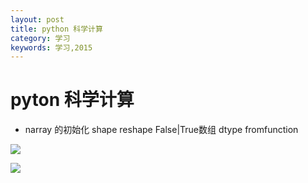 ```yaml
---
layout: post
title: python 科学计算
category: 学习
keywords: 学习,2015
---
```


# pyton 科学计算

+ narray 的初始化
shape
reshape
False|True数组
dtype
fromfunction

![](http://7xnnj6.com1.z0.glb.clouddn.com/np-array.jpg)

![](http://7xnnj6.com1.z0.glb.clouddn.com/np-array-access.jpg)
